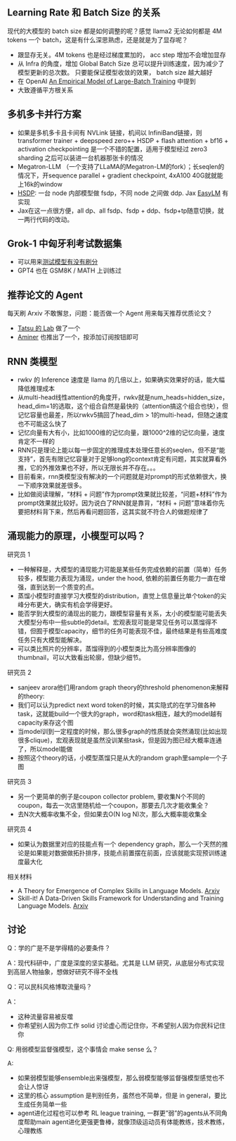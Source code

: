 ## Learning Rate 和 Batch Size 的关系
现代的大模型的 batch size 都是如何调整的呢？感觉 llama2 无论如何都是 4M tokens 一个 batch，这是有什么深思熟虑，还是就是为了显存呢？
* 跟显存无关。4M tokens 也是经过梯度累加的， acc step 增加不会增加显存
* 从 Infra 的角度，增加 Global Batch Size 总可以提升训练速度，因为减少了模型更新的总次数。 只要能保证模型收敛的效果， batch size 越大越好
* 在 OpenAI [An Empirical Model of Large-Batch Training](https://arxiv.org/abs/1812.06162) 中提到
* 大致遵循平方根关系

## 多机多卡并行方案
* 如果是多机多卡且卡间有 NVLink 链接，机间以 InfiniBand链接，则 transformer trainer + deepspeed zero++ HSDP + flash attention + bf16 + activation checkpointing 是一个不错的配置，适用于模型经过 zero3 sharding 之后可以装进一台机器那张卡的情况
* Megatron-LLM （一个支持了LLaMA的Megatron-LM的fork）；长seqlen的情况下，开sequence parallel + gradient checkpoint, 4xA100 40G就就能上16k的window
* [HSDP](https://dev-discuss.pytorch.org/t/rethinking-pytorch-fully-sharded-data-parallel-fsdp-from-first-principles/1019): 一台 node 内部模型做 fsdp，不同 node 之间做 ddp. Jax [EasyLM](https://github.com/young-geng/EasyLM) 有实现
* Jax在这一点很方便，all dp、all fsdp、fsdp + ddp、fsdp+tp随意切换，就一两行代码的改动。

## Grok-1 中匈牙利考试数据集

* 可以用来[测试模型有没有刷分](https://huggingface.co/datasets/keirp/hungarian_national_hs_finals_exam)
* GPT4 也在 GSM8K / MATH 上训练过

## 推荐论文的 Agent 
每天刷 Arxiv 不敢懈怠，问题：能否做一个 Agent 用来每天推荐优质论文？
* [Tatsu 的 Lab](https://tatsu-lab.github.io/gpt_paper_assistant/) 做了一个
* [Aminer](https://www.aminer.cn/) 也推出了一个，按添加订阅按钮即可

## RNN 类模型
* rwkv 的 Inference 速度是 llama 的几倍以上，如果确实效果好的话，能大幅降低推理成本
* 从multi-head线性attention的角度开，rwkv就是num_heads=hidden_size，head_dim=1的选取，这个组合自然是最快的（attention搞这个组合也快），但记忆容量也最差，所以rwkv5搞回了head_dim > 1的multi-head，但随之速度也不可能这么快了
* 记忆向量有大有小，比如1000维的记忆向量，跟1000^2维的记忆向量，速度肯定不一样的
* RNN只是理论上能以每一步固定的推理成本处理任意长的seqlen，但不是“能支持”，首先有限记忆容量对于足够long的context肯定有问题，其实就算看外推，它的外推效果也不好，所以无限长并不存在。。。
* 目前看来，rnn类模型没有解决的一个问题就是对prompt的形式依赖很大，换一下顺序效果就差很多。
* 比如做阅读理解，“材料 + 问题”作为prompt效果就比较差，“问题+材料”作为prompt效果就比较好。因为说白了RNN就是靠背，“材料 + 问题”意味着你先要把材料背下来，然后再看问题回答，这其实就不符合人的做题规律了

## 涌现能力的原理，小模型可以吗？
研究员 1
* 一种解释是，大模型的涌现能力可能是某些任务完成依赖的前置（简单）任务较多，模型能力表现为涌现，under the hood, 依赖的前置任务能力一直在增强，直到达到一个质变的点。
* 蒸馏小模型时直接学习大模型的distribution，直觉上信息量比单个token的尖峰分布更大，确实有机会学得更好。
* 能否学到大模型的涌现出的能力，跟模型容量有关系，太小的模型能可能丢失大模型分布中一些subtle的detail。宏观表现可能是常见任务可以蒸馏得不错，但囿于模型capacity，细节的任务可能表现不佳，最终结果是有些高难度任务只有大模型能解决。
* 可以类比照片的分辨率，蒸馏得到的小模型类比为高分辨率图像的thumbnail，可以大致看出轮廓，但缺少细节。

研究员 2
* sanjeev arora他们用random graph theory的threshold phenomenon来解释的theory:
* 我们可以认为predict next word token的时候，其实隐式的在学习做各种task，这就能build一个很大的graph，word和task相连，越大的model越有capacity来存这个图
* 当model训到一定程度的时候，那么很多graph的性质就会突然涌现(比如出现很多clique)，宏观表现就是虽然没训某些task，但是因为图已经大概率连通了，所以model能做
* 按照这个theory的话，小模型蒸馏只是从大的random graph里sample一个子图

研究员 3
* 另一个更简单的例子是coupon collector problem, 要收集N个不同的coupon，每去一次店里随机给一个coupon，那要去几次才能收集全？
* 去N次大概率收集不全，但如果去O(N log N)次，那么大概率能收集全

研究员 4
* 如果认为数据里对应的技能点有一个 dependency graph，那么一个天然的推论是如果能对数据做拓扑排序，技能点前置摆在前面，应该就能实现预训练速度最大化 

相关材料
* A Theory for Emergence of Complex Skills in Language Models. [Arxiv](https://arxiv.org/abs/2307.15936)
* Skill-it! A Data-Driven Skills Framework for Understanding and Training Language Models. [Arxiv](https://arxiv.org/abs/2307.14430)

## 讨论

Q：学的广是不是学得精的必要条件？

A：现代科研中，广度是深度的坚实基础。尤其是 LLM 研究，从底层分布式实现到高层人物抽象，想做好研究不得不全栈

Q：可以民科风格博取流量吗？

A：
* 这种流量容易被反噬
* 你希望别人因为你工作 solid 讨论虚心而记住你，不希望别人因为你民科记住你

Q: 用弱模型监督强模型，这个事情会 make sense 么？

A: 
* 如果弱模型能够ensemble出来强模型，那么弱模型能够监督强模型感觉也不会让人惊讶
* 这里的核心 assumption 是判别任务，虽然也不简单，但是 in general，要比生成任务简单一些
* agent进化过程也可以参考 RL league training, 一群更”弱”的agents从不同角度帮助main agent进化更强更鲁棒，就像顶级运动员有体能教练，技术教练，心理教练
